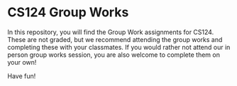 # CS124 Group Works

In this repository, you will find the Group Work assignments for CS124. 
These are not graded, but we recommend attending the group works and completing these with your classmates. 
If you would rather not attend our in person group works session, you are also welcome to complete them on your own!

Have fun!
